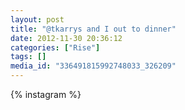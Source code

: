 ```yaml
---
layout: post
title: "@tkarrys and I out to dinner"
date: 2012-11-30 20:36:12
categories: ["Rise"]
tags: []
media_id: "336491815992748033_326209"
---
```


{% instagram %}
